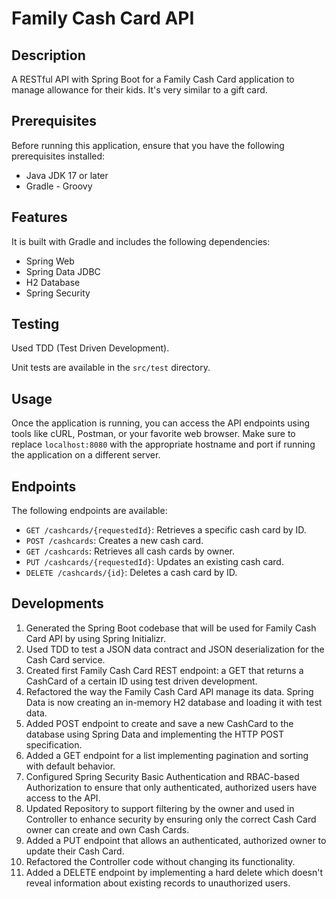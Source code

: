# Family Cash Card API

## Description
A RESTful API with Spring Boot for a Family Cash Card application to manage allowance for their kids. It's very similar to a gift card.

## Prerequisites
Before running this application, ensure that you have the following prerequisites installed:

- Java JDK 17 or later
- Gradle - Groovy

## Features
It is built with Gradle and includes the following dependencies:
  - Spring Web
  - Spring Data JDBC
  - H2 Database 
  - Spring Security

## Testing

Used TDD (Test Driven Development).

Unit tests are available in the `src/test` directory.

## Usage

Once the application is running, you can access the API endpoints using tools like cURL, Postman, or your favorite web browser. 
Make sure to replace `localhost:8080` with the appropriate hostname and port if running the application on a different server.

## Endpoints

The following endpoints are available:

- `GET /cashcards/{requestedId}`: Retrieves a specific cash card by ID.
- `POST /cashcards`: Creates a new cash card.
- `GET /cashcards`: Retrieves all cash cards by owner.
- `PUT /cashcards/{requestedId}`: Updates an existing cash card.
- `DELETE /cashcards/{id}`: Deletes a cash card by ID.

## Developments
1) Generated the Spring Boot codebase that will be used for Family Cash Card API by using Spring Initializr.
2) Used TDD to test a JSON data contract and JSON deserialization for the Cash Card service.
3) Created first Family Cash Card REST endpoint: a GET that returns a CashCard of a certain ID using test driven development.
4) Refactored the way the Family Cash Card API manage its data. Spring Data is now creating an in-memory H2 database and loading it with test data.
5) Added POST endpoint to create and save a new CashCard to the database using Spring Data and implementing the HTTP POST specification.
6) Added a GET endpoint for a list implementing pagination and sorting with default behavior.
7) Configured Spring Security Basic Authentication and RBAC-based Authorization to ensure that only authenticated, authorized users have access to the API.
8) Updated Repository to support filtering by the owner and used in Controller to enhance security by ensuring only the correct Cash Card owner can create and own Cash Cards.
9) Added a PUT endpoint that allows an authenticated, authorized owner to update their Cash Card. 
10) Refactored the Controller code without changing its functionality.
11) Added a DELETE endpoint by implementing a hard delete which doesn't reveal information about existing records to unauthorized users.